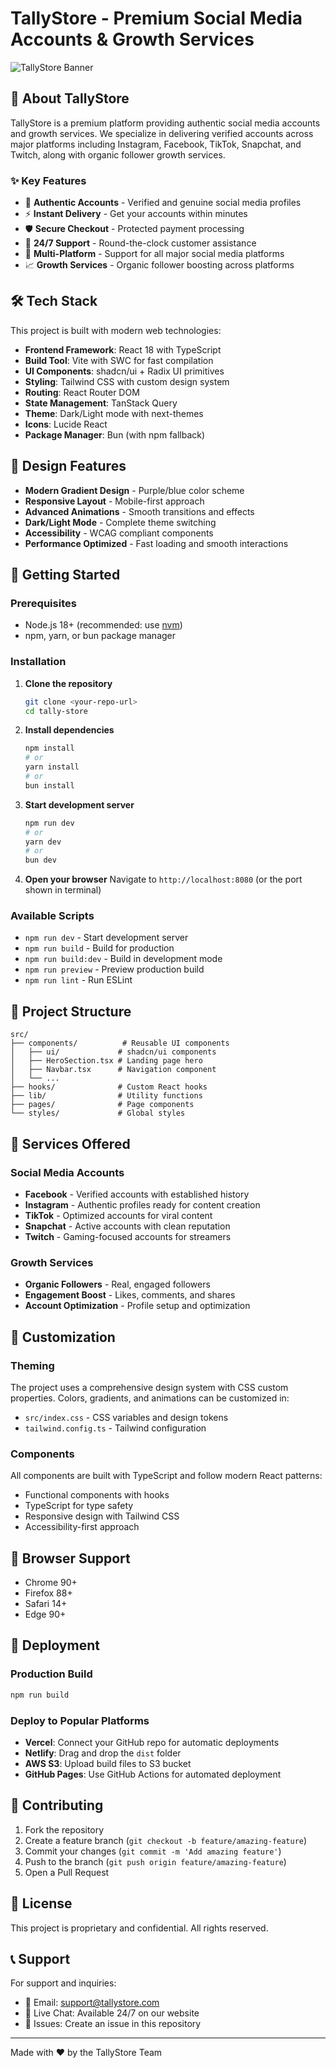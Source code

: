 # TallyStore - Premium Social Media Accounts & Growth Services

![TallyStore Banner](https://img.shields.io/badge/TallyStore-Premium%20Social%20Media%20Services-8b5cf6?style=for-the-badge&logo=social-blade&logoColor=white)

## 🚀 About TallyStore

TallyStore is a premium platform providing authentic social media accounts and growth services. We specialize in delivering verified accounts across major platforms including Instagram, Facebook, TikTok, Snapchat, and Twitch, along with organic follower growth services.

### ✨ Key Features

- 🔐 **Authentic Accounts** - Verified and genuine social media profiles
- ⚡ **Instant Delivery** - Get your accounts within minutes
- 🛡️ **Secure Checkout** - Protected payment processing
- 🌟 **24/7 Support** - Round-the-clock customer assistance
- 📱 **Multi-Platform** - Support for all major social media platforms
- 📈 **Growth Services** - Organic follower boosting across platforms

## 🛠️ Tech Stack

This project is built with modern web technologies:

- **Frontend Framework**: React 18 with TypeScript
- **Build Tool**: Vite with SWC for fast compilation
- **UI Components**: shadcn/ui + Radix UI primitives
- **Styling**: Tailwind CSS with custom design system
- **Routing**: React Router DOM
- **State Management**: TanStack Query
- **Theme**: Dark/Light mode with next-themes
- **Icons**: Lucide React
- **Package Manager**: Bun (with npm fallback)

## 🎨 Design Features

- **Modern Gradient Design** - Purple/blue color scheme
- **Responsive Layout** - Mobile-first approach
- **Advanced Animations** - Smooth transitions and effects
- **Dark/Light Mode** - Complete theme switching
- **Accessibility** - WCAG compliant components
- **Performance Optimized** - Fast loading and smooth interactions

## 🚦 Getting Started

### Prerequisites

- Node.js 18+ (recommended: use [nvm](https://github.com/nvm-sh/nvm))
- npm, yarn, or bun package manager

### Installation

1. **Clone the repository**
   ```bash
   git clone <your-repo-url>
   cd tally-store
   ```

2. **Install dependencies**
   ```bash
   npm install
   # or
   yarn install
   # or
   bun install
   ```

3. **Start development server**
   ```bash
   npm run dev
   # or
   yarn dev
   # or
   bun dev
   ```

4. **Open your browser**
   Navigate to `http://localhost:8080` (or the port shown in terminal)

### Available Scripts

- `npm run dev` - Start development server
- `npm run build` - Build for production
- `npm run build:dev` - Build in development mode
- `npm run preview` - Preview production build
- `npm run lint` - Run ESLint

## 📁 Project Structure

```
src/
├── components/          # Reusable UI components
│   ├── ui/             # shadcn/ui components
│   ├── HeroSection.tsx # Landing page hero
│   ├── Navbar.tsx      # Navigation component
│   └── ...
├── hooks/              # Custom React hooks
├── lib/                # Utility functions
├── pages/              # Page components
└── styles/             # Global styles
```

## 🎯 Services Offered

### Social Media Accounts
- **Facebook** - Verified accounts with established history
- **Instagram** - Authentic profiles ready for content creation
- **TikTok** - Optimized accounts for viral content
- **Snapchat** - Active accounts with clean reputation
- **Twitch** - Gaming-focused accounts for streamers

### Growth Services
- **Organic Followers** - Real, engaged followers
- **Engagement Boost** - Likes, comments, and shares
- **Account Optimization** - Profile setup and optimization

## 🔧 Customization

### Theming
The project uses a comprehensive design system with CSS custom properties. Colors, gradients, and animations can be customized in:
- `src/index.css` - CSS variables and design tokens
- `tailwind.config.ts` - Tailwind configuration

### Components
All components are built with TypeScript and follow modern React patterns:
- Functional components with hooks
- TypeScript for type safety
- Responsive design with Tailwind CSS
- Accessibility-first approach

## 📱 Browser Support

- Chrome 90+
- Firefox 88+
- Safari 14+
- Edge 90+

## 🚀 Deployment

### Production Build
```bash
npm run build
```

### Deploy to Popular Platforms
- **Vercel**: Connect your GitHub repo for automatic deployments
- **Netlify**: Drag and drop the `dist` folder
- **AWS S3**: Upload build files to S3 bucket
- **GitHub Pages**: Use GitHub Actions for automated deployment

## 🤝 Contributing

1. Fork the repository
2. Create a feature branch (`git checkout -b feature/amazing-feature`)
3. Commit your changes (`git commit -m 'Add amazing feature'`)
4. Push to the branch (`git push origin feature/amazing-feature`)
5. Open a Pull Request

## 📄 License

This project is proprietary and confidential. All rights reserved.

## 📞 Support

For support and inquiries:
- 📧 Email: support@tallystore.com
- 💬 Live Chat: Available 24/7 on our website
- 🐛 Issues: Create an issue in this repository

---

Made with ❤️ by the TallyStore Team
